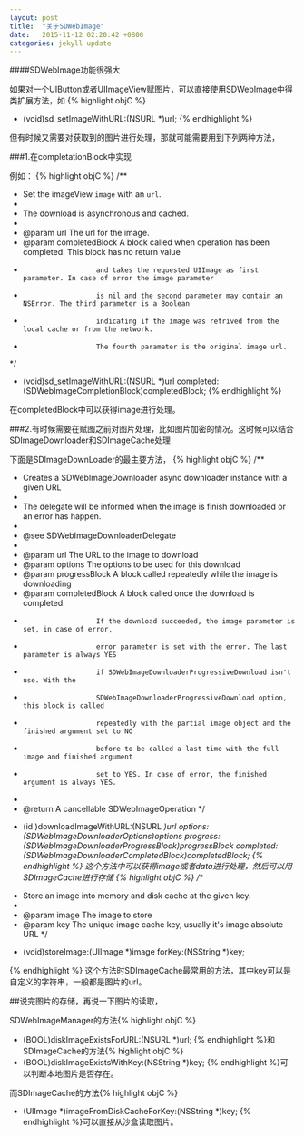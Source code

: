 ```yaml
---
layout: post
title:  "关于SDWebImage"
date:   2015-11-12 02:20:42 +0800
categories: jekyll update
---
```


####SDWebImage功能很强大
    
如果对一个UIButton或者UIImageView赋图片，可以直接使用SDWebImage中得类扩展方法，如
{% highlight objC %}
- (void)sd_setImageWithURL:(NSURL *)url;
{% endhighlight %}

但有时候又需要对获取到的图片进行处理，那就可能需要用到下列两种方法，


###1.在completationBlock中实现

例如：
{% highlight objC %}
/**
 * Set the imageView `image` with an `url`.
 *
 * The download is asynchronous and cached.
 *
 * @param url            The url for the image.
 * @param completedBlock A block called when operation has been completed. This block has no return value
 *                       and takes the requested UIImage as first parameter. In case of error the image parameter
 *                       is nil and the second parameter may contain an NSError. The third parameter is a Boolean
 *                       indicating if the image was retrived from the local cache or from the network.
 *                       The fourth parameter is the original image url.
 */
- (void)sd_setImageWithURL:(NSURL *)url completed:(SDWebImageCompletionBlock)completedBlock;
{% endhighlight %}

在completedBlock中可以获得image进行处理。


###2.有时候需要在赋图之前对图片处理，比如图片加密的情况。这时候可以结合SDImageDownloader和SDImageCache处理

下面是SDImageDownLoader的最主要方法，
{% highlight objC %}
/**
 * Creates a SDWebImageDownloader async downloader instance with a given URL
 *
 * The delegate will be informed when the image is finish downloaded or an error has happen.
 *
 * @see SDWebImageDownloaderDelegate
 *
 * @param url            The URL to the image to download
 * @param options        The options to be used for this download
 * @param progressBlock  A block called repeatedly while the image is downloading
 * @param completedBlock A block called once the download is completed.
 *                       If the download succeeded, the image parameter is set, in case of error,
 *                       error parameter is set with the error. The last parameter is always YES
 *                       if SDWebImageDownloaderProgressiveDownload isn't use. With the
 *                       SDWebImageDownloaderProgressiveDownload option, this block is called
 *                       repeatedly with the partial image object and the finished argument set to NO
 *                       before to be called a last time with the full image and finished argument
 *                       set to YES. In case of error, the finished argument is always YES.
 *
 * @return A cancellable SDWebImageOperation
 */
- (id <SDWebImageOperation>)downloadImageWithURL:(NSURL *)url
                                         options:(SDWebImageDownloaderOptions)options
                                        progress:(SDWebImageDownloaderProgressBlock)progressBlock
                                       completed:(SDWebImageDownloaderCompletedBlock)completedBlock;
{% endhighlight %}
这个方法中可以获得image或者data进行处理，然后可以用SDImageCache进行存储
{% highlight objC %}
/**
 * Store an image into memory and disk cache at the given key.
 *
 * @param image The image to store
 * @param key   The unique image cache key, usually it's image absolute URL
 */
- (void)storeImage:(UIImage *)image forKey:(NSString *)key;

{% endhighlight %}
这个方法时SDImageCache最常用的方法，其中key可以是自定义的字符串，一般都是图片的url。

##说完图片的存储，再说一下图片的读取，

SDWebImageManager的方法{% highlight objC %}
- (BOOL)diskImageExistsForURL:(NSURL *)url;
{% endhighlight %}和SDImageCache的方法{% highlight objC %}
- (BOOL)diskImageExistsWithKey:(NSString *)key;
{% endhighlight %}可以判断本地图片是否存在。

而SDImageCache的方法{% highlight objC %}
- (UIImage *)imageFromDiskCacheForKey:(NSString *)key;
{% endhighlight %}可以直接从沙盒读取图片。






